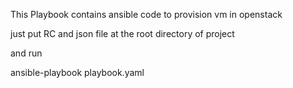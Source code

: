 This Playbook contains ansible code to provision vm in openstack

just put RC and json file at the root directory of project

and run

ansible-playbook playbook.yaml
